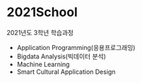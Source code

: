 # 2021School
2021년도 3학년 학습과정

 - Application Programming(응용프로그래밍)
 - Bigdata Analysis(빅데이터 분석)
 - Machine Learning
 - Smart Cultural Application Design
